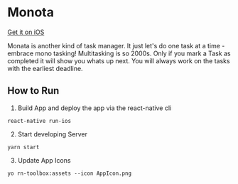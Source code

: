 # Monota

[Get it on iOS](https://itunes.apple.com/us/app/monota/id1333036184?mt=8)

Monata is another kind of task manager. It just let's do one task at a time - embrace mono tasking!
Multitasking is so 2000s.
Only if you mark a Task as completed it will show you whats up next.
You will always work on the tasks with the earliest deadline.

## How to Run

1. Build App and deploy the app via the react-native cli
```
react-native run-ios
```  

2. Start developing Server
```
yarn start
```

3. Update App Icons
```
yo rn-toolbox:assets --icon AppIcon.png 
```

